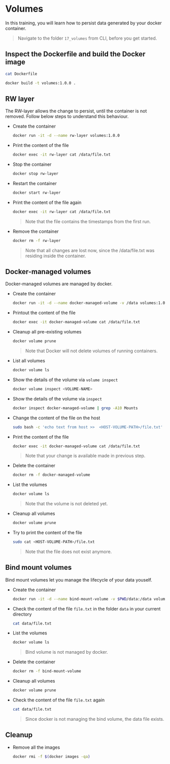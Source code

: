 # Volumes

In this training, you will learn how to persist data generated by your docker container.

>Navigate to the folder `17_volumes` from CLI, before you get started.

## Inspect the Dockerfile and build the Docker image

```bash
cat Dockerfile
```

```bash
docker build -t volumes:1.0.0 .
```

## RW layer

The RW-layer allows the change to persist, until the container is not removed.
Follow below steps to understand this behaviour.  

* Create the container

  ```bash
  docker run -it -d --name rw-layer volumes:1.0.0
  ```

* Print the content of the file

  ```bash
  docker exec -it rw-layer cat /data/file.txt
  ```

* Stop the container

  ```bash
  docker stop rw-layer
  ```

* Restart the container

  ```bash
  docker start rw-layer
  ```

* Print the content of the file again  

  ```bash
  docker exec -it rw-layer cat /data/file.txt
  ```

  >Note that the file contains the timestamps from the first run.

* Remove the container

  ```bash
  docker rm -f rw-layer
  ```

  >Note that all changes are lost now, since the /data/file.txt was residing inside the container.

## Docker-managed volumes

Docker-managed volumes are managed by docker.

* Create the container

  ```bash
  docker run -it -d --name docker-managed-volume -v /data volumes:1.0.0
  ```

* Printout the content of the file

  ```bash
  docker exec -it docker-managed-volume cat /data/file.txt
  ```

* Cleanup all pre-existing volumes

  ```bash
  docker volume prune
  ```

  >Note that Docker will not delete volumes of running containers.

* List all volumes

  ```bash
  docker volume ls
  ```

* Show the details of the volume via `volume inspect`

  ```bash
  docker volume inspect <VOLUME-NAME>
  ```

* Show the details of the volume via `inspect`

  ```bash
  docker inspect docker-managed-volume | grep -A10 Mounts
  ```

* Change the content of the file on the host

  ```bash
  sudo bash -c 'echo text from host >>  <HOST-VOLUME-PATH>/file.txt'
  ```

* Print the content of the file

  ```bash
  docker exec -it docker-managed-volume cat /data/file.txt
  ```

  >Note that your change is available made in previous step.

* Delete the container

  ```bash
  docker rm -f docker-managed-volume 
  ```

* List the volumes

  ```bash
  docker volume ls
  ```

  >Note that the volume is not deleted yet.

* Cleanup all volumes

  ```bash
  docker volume prune
  ```

* Try to print the content of the file

  ```bash
  sudo cat <HOST-VOLUME-PATH>/file.txt
  ```

  >Note that the file does not exist anymore.

## Bind mount volumes

Bind mount volumes let you manage the lifecycle of your data youself.

* Create the container

  ```bash
  docker run -it -d --name bind-mount-volume -v $PWD/data:/data volumes:1.0.0
  ```

* Check the content of the file `file.txt` in the folder `data` in your current directory

  ```bash
  cat data/file.txt
  ```

* List the volumes

  ```bash
  docker volume ls
  ```

  >Bind volume is not managed by docker.

* Delete the container

  ```bash
  docker rm -f bind-mount-volume
  ```

* Cleanup all volumes

  ```bash
  docker volume prune
  ```

* Check the content of the file `file.txt` again

  ```bash
  cat data/file.txt
  ```

  >Since docker is not managing the bind volume, the data file exists.

## Cleanup

* Remove all the images

  ```bash
  docker rmi -f $(docker images -qa)
  ```

